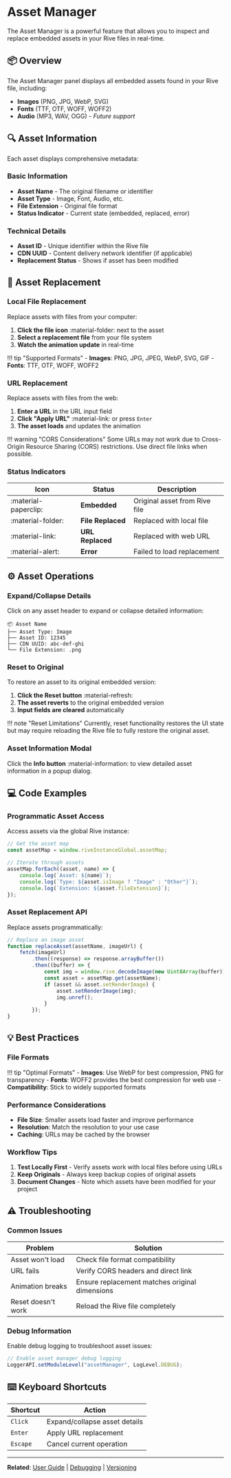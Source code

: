 # Asset Manager

The Asset Manager is a powerful feature that allows you to inspect and replace embedded assets in your Rive files in real-time.

## :package: Overview

The Asset Manager panel displays all embedded assets found in your Rive file, including:

- **Images** (PNG, JPG, WebP, SVG)
- **Fonts** (TTF, OTF, WOFF, WOFF2)
- **Audio** (MP3, WAV, OGG) - _Future support_

## :mag: Asset Information

Each asset displays comprehensive metadata:

### Basic Information

- **Asset Name** - The original filename or identifier
- **Asset Type** - Image, Font, Audio, etc.
- **File Extension** - Original file format
- **Status Indicator** - Current state (embedded, replaced, error)

### Technical Details

- **Asset ID** - Unique identifier within the Rive file
- **CDN UUID** - Content delivery network identifier (if applicable)
- **Replacement Status** - Shows if asset has been modified

## :arrows_counterclockwise: Asset Replacement

### Local File Replacement

Replace assets with files from your computer:

1. **Click the file icon** :material-folder: next to the asset
2. **Select a replacement file** from your file system
3. **Watch the animation update** in real-time

!!! tip "Supported Formats" - **Images**: PNG, JPG, JPEG, WebP, SVG, GIF - **Fonts**: TTF, OTF, WOFF, WOFF2

### URL Replacement

Replace assets with files from the web:

1. **Enter a URL** in the URL input field
2. **Click "Apply URL"** :material-link: or press `Enter`
3. **The asset loads** and updates the animation

!!! warning "CORS Considerations"
Some URLs may not work due to Cross-Origin Resource Sharing (CORS) restrictions. Use direct file links when possible.

### Status Indicators

| Icon                 | Status            | Description                   |
| -------------------- | ----------------- | ----------------------------- |
| :material-paperclip: | **Embedded**      | Original asset from Rive file |
| :material-folder:    | **File Replaced** | Replaced with local file      |
| :material-link:      | **URL Replaced**  | Replaced with web URL         |
| :material-alert:     | **Error**         | Failed to load replacement    |

## :gear: Asset Operations

### Expand/Collapse Details

Click on any asset header to expand or collapse detailed information:

```
📦 Asset Name
├── Asset Type: Image
├── Asset ID: 12345
├── CDN UUID: abc-def-ghi
└── File Extension: .png
```

### Reset to Original

To restore an asset to its original embedded version:

1. **Click the Reset button** :material-refresh:
2. **The asset reverts** to the original embedded version
3. **Input fields are cleared** automatically

!!! note "Reset Limitations"
Currently, reset functionality restores the UI state but may require reloading the Rive file to fully restore the original asset.

### Asset Information Modal

Click the **Info button** :material-information: to view detailed asset information in a popup dialog.

## :computer: Code Examples

### Programmatic Asset Access

Access assets via the global Rive instance:

```javascript
// Get the asset map
const assetMap = window.riveInstanceGlobal.assetMap;

// Iterate through assets
assetMap.forEach((asset, name) => {
	console.log(`Asset: ${name}`);
	console.log(`Type: ${asset.isImage ? "Image" : "Other"}`);
	console.log(`Extension: ${asset.fileExtension}`);
});
```

### Asset Replacement API

Replace assets programmatically:

```javascript
// Replace an image asset
function replaceAsset(assetName, imageUrl) {
	fetch(imageUrl)
		.then((response) => response.arrayBuffer())
		.then((buffer) => {
			const img = window.rive.decodeImage(new Uint8Array(buffer));
			const asset = assetMap.get(assetName);
			if (asset && asset.setRenderImage) {
				asset.setRenderImage(img);
				img.unref();
			}
		});
}
```

## :bulb: Best Practices

### File Formats

!!! tip "Optimal Formats" - **Images**: Use WebP for best compression, PNG for transparency - **Fonts**: WOFF2 provides the best compression for web use - **Compatibility**: Stick to widely supported formats

### Performance Considerations

- **File Size**: Smaller assets load faster and improve performance
- **Resolution**: Match the resolution to your use case
- **Caching**: URLs may be cached by the browser

### Workflow Tips

1. **Test Locally First** - Verify assets work with local files before using URLs
2. **Keep Originals** - Always keep backup copies of original assets
3. **Document Changes** - Note which assets have been modified for your project

## :warning: Troubleshooting

### Common Issues

| Problem            | Solution                                       |
| ------------------ | ---------------------------------------------- |
| Asset won't load   | Check file format compatibility                |
| URL fails          | Verify CORS headers and direct link            |
| Animation breaks   | Ensure replacement matches original dimensions |
| Reset doesn't work | Reload the Rive file completely                |

### Debug Information

Enable debug logging to troubleshoot asset issues:

```javascript
// Enable asset manager debug logging
LoggerAPI.setModuleLevel("assetManager", LogLevel.DEBUG);
```

## :keyboard: Keyboard Shortcuts

| Shortcut | Action                        |
| -------- | ----------------------------- |
| `Click`  | Expand/collapse asset details |
| `Enter`  | Apply URL replacement         |
| `Escape` | Cancel current operation      |

---

**Related**: [User Guide](user-guide.md) | [Debugging](../advanced/debugging.md) | [Versioning](../development/versioning.md)
